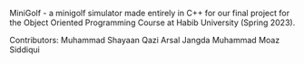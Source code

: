 MiniGolf - a minigolf simulator made entirely in C++ for our final project for the Object Oriented Programming Course at Habib University (Spring 2023).

Contributors:
  Muhammad Shayaan Qazi
  Arsal Jangda
  Muhammad Moaz Siddiqui
